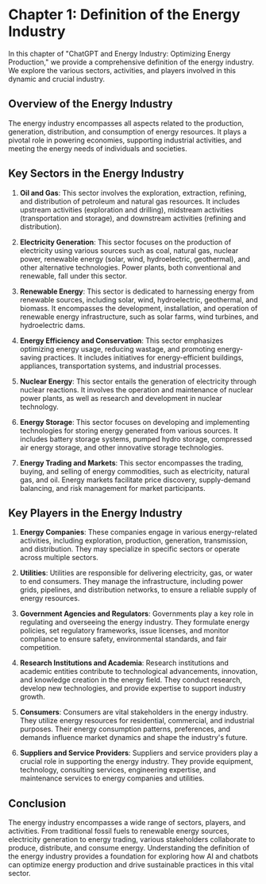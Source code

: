 Chapter 1: Definition of the Energy Industry
============================================

In this chapter of "ChatGPT and Energy Industry: Optimizing Energy Production," we provide a comprehensive definition of the energy industry. We explore the various sectors, activities, and players involved in this dynamic and crucial industry.

Overview of the Energy Industry
-------------------------------

The energy industry encompasses all aspects related to the production, generation, distribution, and consumption of energy resources. It plays a pivotal role in powering economies, supporting industrial activities, and meeting the energy needs of individuals and societies.

Key Sectors in the Energy Industry
----------------------------------

1. **Oil and Gas**: This sector involves the exploration, extraction, refining, and distribution of petroleum and natural gas resources. It includes upstream activities (exploration and drilling), midstream activities (transportation and storage), and downstream activities (refining and distribution).

2. **Electricity Generation**: This sector focuses on the production of electricity using various sources such as coal, natural gas, nuclear power, renewable energy (solar, wind, hydroelectric, geothermal), and other alternative technologies. Power plants, both conventional and renewable, fall under this sector.

3. **Renewable Energy**: This sector is dedicated to harnessing energy from renewable sources, including solar, wind, hydroelectric, geothermal, and biomass. It encompasses the development, installation, and operation of renewable energy infrastructure, such as solar farms, wind turbines, and hydroelectric dams.

4. **Energy Efficiency and Conservation**: This sector emphasizes optimizing energy usage, reducing wastage, and promoting energy-saving practices. It includes initiatives for energy-efficient buildings, appliances, transportation systems, and industrial processes.

5. **Nuclear Energy**: This sector entails the generation of electricity through nuclear reactions. It involves the operation and maintenance of nuclear power plants, as well as research and development in nuclear technology.

6. **Energy Storage**: This sector focuses on developing and implementing technologies for storing energy generated from various sources. It includes battery storage systems, pumped hydro storage, compressed air energy storage, and other innovative storage technologies.

7. **Energy Trading and Markets**: This sector encompasses the trading, buying, and selling of energy commodities, such as electricity, natural gas, and oil. Energy markets facilitate price discovery, supply-demand balancing, and risk management for market participants.

Key Players in the Energy Industry
----------------------------------

1. **Energy Companies**: These companies engage in various energy-related activities, including exploration, production, generation, transmission, and distribution. They may specialize in specific sectors or operate across multiple sectors.

2. **Utilities**: Utilities are responsible for delivering electricity, gas, or water to end consumers. They manage the infrastructure, including power grids, pipelines, and distribution networks, to ensure a reliable supply of energy resources.

3. **Government Agencies and Regulators**: Governments play a key role in regulating and overseeing the energy industry. They formulate energy policies, set regulatory frameworks, issue licenses, and monitor compliance to ensure safety, environmental standards, and fair competition.

4. **Research Institutions and Academia**: Research institutions and academic entities contribute to technological advancements, innovation, and knowledge creation in the energy field. They conduct research, develop new technologies, and provide expertise to support industry growth.

5. **Consumers**: Consumers are vital stakeholders in the energy industry. They utilize energy resources for residential, commercial, and industrial purposes. Their energy consumption patterns, preferences, and demands influence market dynamics and shape the industry's future.

6. **Suppliers and Service Providers**: Suppliers and service providers play a crucial role in supporting the energy industry. They provide equipment, technology, consulting services, engineering expertise, and maintenance services to energy companies and utilities.

Conclusion
----------

The energy industry encompasses a wide range of sectors, players, and activities. From traditional fossil fuels to renewable energy sources, electricity generation to energy trading, various stakeholders collaborate to produce, distribute, and consume energy. Understanding the definition of the energy industry provides a foundation for exploring how AI and chatbots can optimize energy production and drive sustainable practices in this vital sector.
